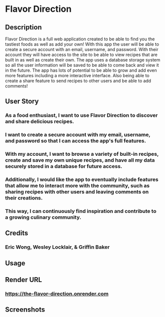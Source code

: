# Flavor Direction

## Description
Flavor Direction is a full web application created to be able to find you the tastiest foods as well as add your own! With this app the user will be able to create a secure account with an email, username, and password. With their account they will have access to the site to be able to view recipes that are built in as well as create their own. The app uses a database storage system so all the user information will be saved to be able to come back and view it in the future. The app has lots of potential to be able to grow and add even more features including a more interactive interface. Also being able to create a share feature to send recipes to other users and be able to add comments!

## User Story

### As a food enthusiast, I want to use Flavor Direction to discover and share delicious recipes.
### I want to create a secure account with my email, username, and password so that I can access the app's full features. 
### With my account, I want to browse a variety of built-in recipes, create and save my own unique recipes, and have all my data securely stored in a database for future access. 
### Additionally, I would like the app to eventually include features that allow me to interact more with the community, such as sharing recipes with other users and leaving comments on their creations. 
### This way, I can continuously find inspiration and contribute to a growing culinary community.

## Credits

### Eric Wong, Wesley Locklair, & Griffin Baker

## Usage

## Render URL

### https://the-flavor-direction.onrender.com

## Screenshots
